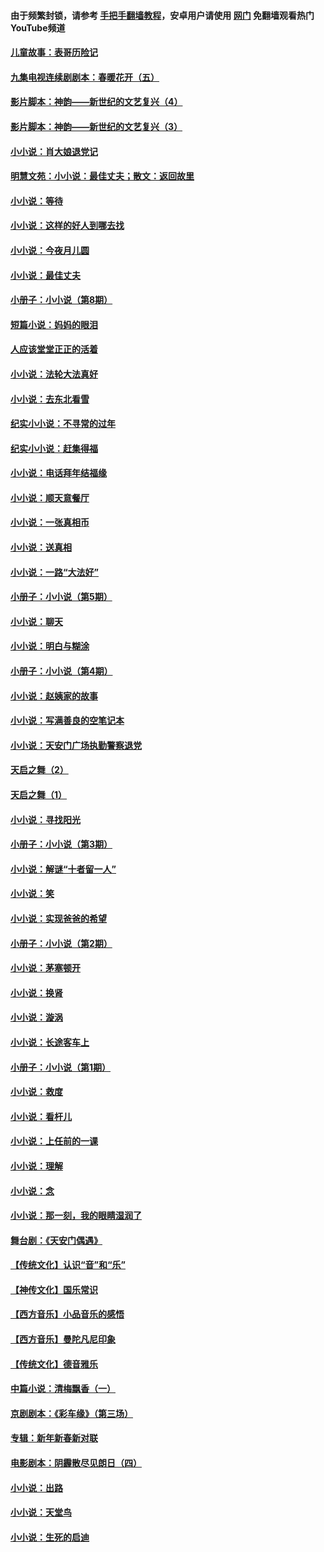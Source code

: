 #### 由于频繁封锁，请参考 [手把手翻墙教程](https://github.com/gfw-breaker/guides/wiki/)，安卓用户请使用 [网门](https://github.com/gfw-breaker/nogfw/blob/master/dl.md?t=07201501) 免翻墙观看热门YouTube频道 

#### [儿童故事：表哥历险记](../pages/328/383535.md?t=07201501) 

#### [九集电视连续剧剧本：春暖花开（五）](../pages/328/275919.md?t=07201501) 

#### [影片脚本：神韵——新世纪的文艺复兴（4）](../pages/328/266089.md?t=07201501) 

#### [影片脚本：神韵——新世纪的文艺复兴（3）](../pages/328/266087.md?t=07201501) 

#### [小小说：肖大娘退党记](../pages/328/239807.md?t=07201501) 

#### [明慧文苑：小小说：最佳丈夫；散文：返回故里](../pages/328/3439.md?t=07201501) 

#### [小小说：等待](../pages/328/223927.md?t=07201501) 

#### [小小说：这样的好人到哪去找](../pages/328/209396.md?t=07201501) 

#### [小小说：今夜月儿圆](../pages/328/193588.md?t=07201501) 

#### [小小说：最佳丈夫](../pages/328/190938.md?t=07201501) 

#### [小册子：小小说（第8期）](../pages/328/188202.md?t=07201501) 

#### [短篇小说：妈妈的眼泪](../pages/328/187712.md?t=07201501) 

#### [人应该堂堂正正的活着](../pages/328/182430.md?t=07201501) 

#### [小小说：法轮大法真好](../pages/328/174669.md?t=07201501) 

#### [小小说：去东北看雪](../pages/328/173882.md?t=07201501) 

#### [纪实小小说：不寻常的过年](../pages/328/173187.md?t=07201501) 

#### [纪实小小说：赶集得福](../pages/328/172652.md?t=07201501) 

#### [小小说：电话拜年结福缘](../pages/328/172533.md?t=07201501) 

#### [小小说：顺天意餐厅](../pages/328/170182.md?t=07201501) 

#### [小小说：一张真相币](../pages/328/169410.md?t=07201501) 

#### [小小说：送真相](../pages/328/166713.md?t=07201501) 

#### [小小说：一路“大法好”](../pages/328/162016.md?t=07201501) 

#### [小册子：小小说（第5期）](../pages/328/161131.md?t=07201501) 

#### [小小说：聊天](../pages/328/159640.md?t=07201501) 

#### [小小说：明白与糊涂](../pages/328/158101.md?t=07201501) 

#### [小册子：小小说（第4期）](../pages/328/158006.md?t=07201501) 

#### [小小说：赵姨家的故事](../pages/328/157843.md?t=07201501) 

#### [小小说：写满善良的空笔记本](../pages/328/157382.md?t=07201501) 

#### [小小说：天安门广场执勤警察退党](../pages/328/156982.md?t=07201501) 

#### [天启之舞（2）](../pages/328/153440.md?t=07201501) 

#### [天启之舞（1）](../pages/328/153439.md?t=07201501) 

#### [小小说：寻找阳光](../pages/328/153065.md?t=07201501) 

#### [小册子：小小说（第3期）](../pages/328/151715.md?t=07201501) 

#### [小小说：解谜“十者留一人”](../pages/328/148967.md?t=07201501) 

#### [小小说：笑](../pages/328/148905.md?t=07201501) 

#### [小小说：实现爸爸的希望](../pages/328/148096.md?t=07201501) 

#### [小册子：小小说（第2期）](../pages/328/147214.md?t=07201501) 

#### [小小说：茅塞顿开](../pages/328/147030.md?t=07201501) 

#### [小小说：换肾](../pages/328/146770.md?t=07201501) 

#### [小小说：漩涡](../pages/328/146683.md?t=07201501) 

#### [小小说：长途客车上](../pages/328/145076.md?t=07201501) 

#### [小册子：小小说（第1期）](../pages/328/143963.md?t=07201501) 

#### [小小说：救度](../pages/328/143927.md?t=07201501) 

#### [小小说：看杆儿](../pages/328/142137.md?t=07201501) 

#### [小小说：上任前的一课](../pages/328/140808.md?t=07201501) 

#### [小小说：理解](../pages/328/140476.md?t=07201501) 

#### [小小说：念](../pages/328/139513.md?t=07201501) 

#### [小小说：那一刻，我的眼睛湿润了](../pages/328/138476.md?t=07201501) 

#### [舞台剧：《天安门偶遇》](../pages/328/117155.md?t=07201501) 

#### [【传统文化】认识“音”和“乐”](../pages/328/108667.md?t=07201501) 

#### [【神传文化】国乐常识](../pages/328/104225.md?t=07201501) 

#### [【西方音乐】小品音乐的感悟](../pages/328/102924.md?t=07201501) 

#### [【西方音乐】曼陀凡尼印象](../pages/328/102922.md?t=07201501) 

#### [【传统文化】德音雅乐](../pages/328/102923.md?t=07201501) 

#### [中篇小说：清梅飘香（一）](../pages/328/101058.md?t=07201501) 

#### [京剧剧本：《彩车缘》（第三场）](../pages/328/96434.md?t=07201501) 

#### [专辑：新年新春新对联](../pages/328/94991.md?t=07201501) 

#### [电影剧本：阴霾散尽见朗日（四）](../pages/328/87081.md?t=07201501) 

#### [小小说：出路](../pages/328/84848.md?t=07201501) 

#### [小小说：天堂鸟](../pages/328/83084.md?t=07201501) 

#### [小小说：生死的启迪](../pages/328/70977.md?t=07201501) 

